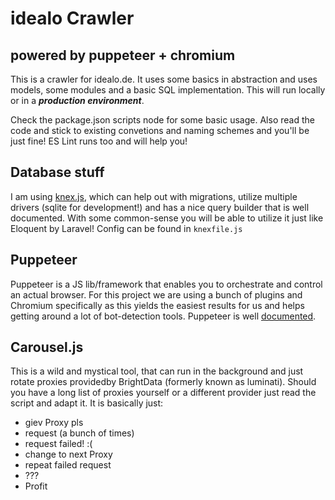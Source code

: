 # idealo Crawler
## powered by puppeteer + chromium
This is a crawler for idealo.de. It uses some basics in abstraction and uses models, some modules and a basic SQL implementation. This will run locally or in a ***production environment***.

Check the package.json scripts node for some basic usage. Also read the code and stick to existing convetions and naming schemes and you'll be just fine! ES Lint runs too and will help you!

## Database stuff
I am using [knex.js](https://knexjs.org/), which can help out with migrations, utilize multiple drivers (sqlite for development!) and has a nice query builder that is well documented. With some common-sense you will be able to utilize it just like Eloquent by Laravel! Config can be found in `knexfile.js`

## Puppeteer
Puppeteer is a JS lib/framework that enables you to orchestrate and control an actual browser. For this project we are using a bunch of plugins and Chromium specifically as this yields the easiest results for us and helps getting around a lot of bot-detection tools. Puppeteer is well [documented](https://pptr.dev).

## Carousel.js
This is a wild and mystical tool, that can run in the background and just rotate proxies providedby BrightData (formerly known as luminati). Should you have a long list of proxies yourself or a different provider just read the script and adapt it. It is basically just:
- giev Proxy pls
- request (a bunch of times)
- request failed! :(
- change to next Proxy
- repeat failed request
- ???
- Profit